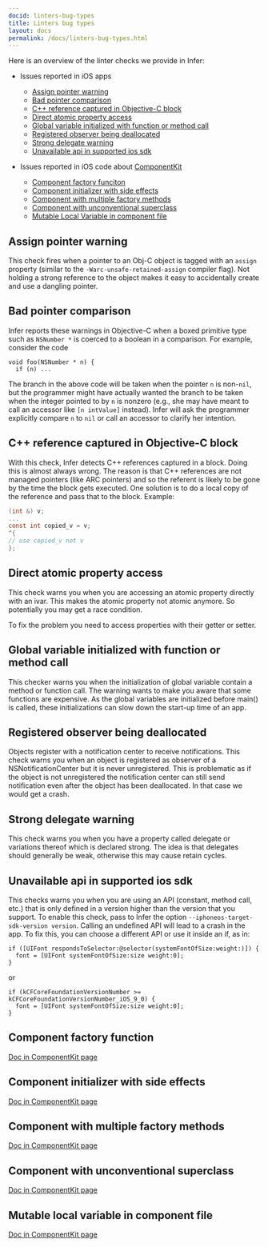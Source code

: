 ```yaml
---
docid: linters-bug-types
title: Linters bug types
layout: docs
permalink: /docs/linters-bug-types.html
---
```


Here is an overview of the linter checks we provide in Infer:

- Issues reported in iOS apps
  - [Assign pointer warning](/docs/linters-bug-types.html#ASSIGN_POINTER_WARNING)
  - [Bad pointer comparison](/docs/linters-bug-types.html#BAD_POINTER_COMPARISON)
  - [C++ reference captured in Objective-C block](/docs/linters-bug-types.html#CXX_REFERENCE_CAPTURED_IN_OBJC_BLOCK)
  - [Direct atomic property access](/docs/linters-bug-types.html#DIRECT_ATOMIC_PROPERTY_ACCESS)
  - [Global variable initialized with function or method call](/docs/linters-bug-types.html#GLOBAL_VARIABLE_INITIALIZED_WITH_FUNCTION_OR_METHOD_CALL)
  - [Registered observer being deallocated](/docs/linters-bug-types.html#REGISTERED_OBSERVER_BEING_DEALLOCATED)
  - [Strong delegate warning](/docs/linters-bug-types.html#STRONG_DELEGATE_WARNING)
  - [Unavailable api in supported ios sdk](/docs/linters-bug-types.html#UNAVAILABLE_API_IN_SUPPORTED_IOS_SDK)
  
- Issues reported in iOS code about [ComponentKit](http://componentkit.org)
  - [Component factory funciton](/docs/linters-bug-types.html#COMPONENT_FACTORY_FUNCTION)
  - [Component initializer with side effects](/docs/linters-bug-types.html#COMPONENT_INITIALIZER_WITH_SIDE_EFFECTS)
  - [Component with multiple factory methods](/docs/linters-bug-types.html#COMPONENT_WITH_MULTIPLE_FACTORY_METHODS)
  - [Component with unconventional superclass](/docs/linters-bug-types.html#COMPONENT_WITH_UNCONVENTIONAL_SUPERCLASS)
  - [Mutable Local Variable in component file](/docs/linters-bug-types.html#MUTABLE_LOCAL_VARIABLE_IN_COMPONENT_FILE)


 
## <a name="ASSIGN_POINTER_WARNING"></a> Assign pointer warning

This check fires when a pointer to an Obj-C object is tagged with an `assign` property (similar to the `-Warc-unsafe-retained-assign` compiler flag). Not holding a strong reference to the object makes it easy to accidentally create and use a dangling pointer.

## <a name="BAD_POINTER_COMPARISON"></a> Bad pointer comparison

Infer reports these warnings in Objective-C when a boxed primitive type such as `NSNumber *` is coerced to a boolean in a comparison. For example, consider the code

```objc
void foo(NSNumber * n) {
  if (n) ...
```

The branch in the above code will be taken when the pointer `n` is non-`nil`, but the programmer might have actually wanted the branch to be taken when the integer pointed to by `n` is nonzero (e.g., she may have meant to call an accessor like `[n intValue]` instead). Infer will ask the programmer explicitly compare `n` to `nil` or call an accessor to clarify her intention.

## <a name="CXX_REFERENCE_CAPTURED_IN_OBJC_BLOCK"></a> C++ reference captured in Objective-C block

With this check, Infer detects C++ references captured in a block. Doing this is almost always wrong.
The reason is that C++ references are not managed pointers (like ARC pointers) and so the referent is
likely to be gone by the time the block gets executed.
One solution is to do a local copy of the reference and pass that to the block. Example:

```c
(int &) v;
...
const int copied_v = v;
^{
// use copied_v not v
};
```


## <a name="DIRECT_ATOMIC_PROPERTY_ACCESS"></a> Direct atomic property access

This check warns you when you are accessing an atomic property directly with an ivar.
This makes the atomic property not atomic anymore. So potentially you may get a race condition.

To fix the problem you need to access properties with their getter or setter.

## <a name="GLOBAL_VARIABLE_INITIALIZED_WITH_FUNCTION_OR_METHOD_CALL"></a> Global variable initialized with function or method call

This checker warns you when the initialization of global variable contain a method or function call.
The warning wants to make you aware that some functions are expensive.
As the global variables are initialized before main() is called, these initializations can slow down the
start-up time of an app.

## <a name="REGISTERED_OBSERVER_BEING_DEALLOCATED"></a> Registered observer being deallocated

Objects register with a notification center to receive notifications.
This check warns you when an object is registered as observer of a NSNotificationCenter but
it is never unregistered. This is problematic as if the object is not unregistered
the notification center can still send notification even after the object has been deallocated.
In that case we would get a crash.

## <a name="STRONG_DELEGATE_WARNING"></a> Strong delegate warning

This check warns you when you have a property called delegate or variations thereof which is declared strong. The idea is that
delegates should generally be weak, otherwise this may cause retain cycles.

## <a name="UNAVAILABLE_API_IN_SUPPORTED_IOS_SDK"></a> Unavailable api in supported ios sdk

This checks warns you when you are using an API (constant, method call, etc.) that is only defined in a version higher than the version 
that you support. To enable this check, pass to Infer the option `--iphoneos-target-sdk-version version`. Calling an undefined API will lead to a crash in the app. To fix this, you can choose a different API or use it inside an if, as in:

```objc
if ([UIFont respondsToSelector:@selector(systemFontOfSize:weight:)]) {
  font = [UIFont systemFontOfSize:size weight:0];
}
```
or 

```objc
if (kCFCoreFoundationVersionNumber >= kCFCoreFoundationVersionNumber_iOS_9_0) {
  font = [UIFont systemFontOfSize:size weight:0];
}
```


## <a name="COMPONENT_FACTORY_FUNCTION"></a> Component factory function

[Doc in ComponentKit page](http://componentkit.org/docs/break-out-composites.html)

## <a name="COMPONENT_INITIALIZER_WITH_SIDE_EFFECTS"></a> Component initializer with side effects

[Doc in ComponentKit page](http://componentkit.org/docs/no-side-effects.html)

## <a name="COMPONENT_WITH_MULTIPLE_FACTORY_METHODS"></a> Component with multiple factory methods

[Doc in ComponentKit page](http://componentkit.org/docs/avoid-overrides.html)


## <a name="COMPONENT_WITH_UNCONVENTIONAL_SUPERCLASS"></a> Component with unconventional superclass

[Doc in ComponentKit page](http://componentkit.org/docs/never-subclass-components.html)

## <a name="MUTABLE_LOCAL_VARIABLE_IN_COMPONENT_FILE"></a> Mutable local variable in component file

[Doc in ComponentKit page](http://componentkit.org/docs/avoid-local-variables.html)










